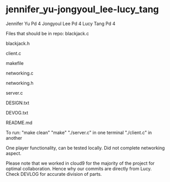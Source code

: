 # jennifer_yu-jongyoul_lee-lucy_tang

Jennifer Yu Pd 4
Jongyoul Lee Pd 4
Lucy Tang Pd 4

Files that should be in repo:
blackjack.c

blackjack.h

client.c

makefile

networking.c

networking.h

server.c

DESIGN.txt

DEVOG.txt

README.md

To run:
"make clean"
"make"
"./server.c" in one terminal
"./client.c" in another

One player functionality, can be tested locally.
Did not complete networking aspect.

Please note that we worked in cloud9 for the majority of the project for optimal
collaboration. Hence why our commits are directly from Lucy.
Check DEVLOG for accurate division of parts.
